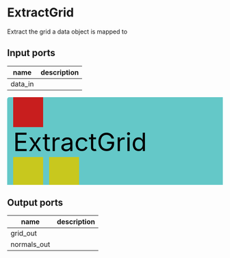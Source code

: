 
# ExtractGrid
Extract the grid a data object is mapped to

## Input ports
|name|description|
|-|-|
|data_in||


<svg width="516.5999999999999" height="210" >
<rect x="0" y="0" width="516.5999999999999" height="210" rx="5" ry="5" style="fill:#64c8c8ff;" />
<rect x="14.0" y="0" width="70" height="70" rx="0" ry="0" style="fill:#c81e1eff;" >
<title>data_in</title></rect>
<title>data_in</title></rect><rect x="14.0" y="140" width="70" height="70" rx="0" ry="0" style="fill:#c8c81eff;" >
<title>grid_out</title></rect>
<rect x="98.0" y="140" width="70" height="70" rx="0" ry="0" style="fill:#c8c81eff;" >
<title>normals_out</title></rect>
<text x="14.0" y="126.0" font-size="4.2em">ExtractGrid</text></svg>

## Output ports
|name|description|
|-|-|
|grid_out||
|normals_out||
